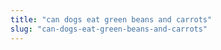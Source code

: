 ```yaml
---
title: "can dogs eat green beans and carrots"
slug: "can-dogs-eat-green-beans-and-carrots"
---
```


